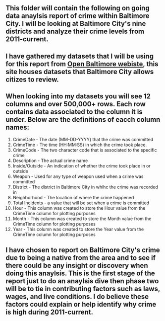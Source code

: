 ## This folder will contain the following on going data anaylsis report of crime within Baltimore City. I will be looking at Baltimore City's nine districts and analyze their crime levels from 2011-current. 

## I have gathered my datasets that I will be using for this report from [Open Baltimore webiste](https://data.baltimorecity.gov/browse?limitTo=datasets), this site houses datasets that Baltimore City allows citizes to review.  

## When looking into my datasets you will see 12 columns and over 500,000+ rows. Each row contains data associated to the column it is under. Below are the definitions of eacch column names: 
1. CrimeDate - The date (MM-DD-YYYY) that the crime was committed 
2. CrimeTime - The time (HH:MM:SS) in which the crime took place. 
3. CrimeCode - The two character code that is associated to the specific crime
4. Description - The actual crime name
5. Inside/Outside - An indication of whether the crime took place in or outside
6. Weapon - Used for any type of weapon used when a crime was committed
7. District - The district in Baltimore City in whihc the crime was recorded in
8. Neighborhood - The location of where the crime happened
9. Total Incidents - a value that will be set when a crime is committed
10. Hour - This column was created to store the Hour value from the CrimeTime column for plotting purposes
11. Month - This column was created to store the Month value from the CrimeTime column for plotting purposes
12. Year - This column was created to store the Year value from the CrimeTime column for plotting purposes

## I have chosen to report on Baltimore City's crime due to being a native from the area and to see if there could be any insight or discovery when doing this anaylsis. This is the first stage of the report just to do an anaylsis dive then phase two will be to tie in contributing factors such as laws, wages, and live conditions. I do believe these factors could explain or help identify why crime is high during 2011-current. 
